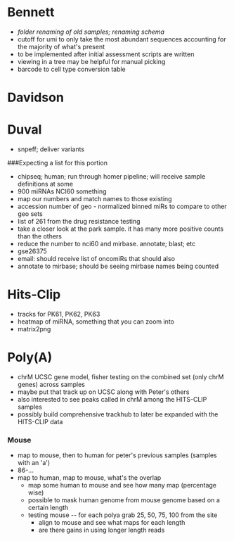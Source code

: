 # Bennett

+ _folder renaming of old samples; renaming schema_
+ cutoff for umi to only take the most abundant sequences accounting for the majority of what's present
+ to be implemented after initial assessment scripts are written
+ viewing in a tree may be helpful for manual picking
+ barcode to cell type conversion table

# Davidson

# Duval

+ snpeff; deliver variants

###Expecting a list for this portion
+ chipseq; human; run through homer pipeline; will receive sample definitions at some
+ 900 miRNAs NCI60 something
+ map our numbers and match names to those existing
+ accession number of geo - normalized binned miRs to compare to other geo sets
+ list of 261 from the drug resistance testing
+ take a closer look at the park sample. it has many more positive counts than the others
+ reduce the number to nci60 and mirbase. annotate; blast; etc
+ gse26375
+ email: should receive list of oncomiRs that should also
+ annotate to mirbase; should be seeing mirbase names being counted

# Hits-Clip
+ tracks for PK61, PK62, PK63
+ heatmap of miRNA, something that you can zoom into
+ matrix2png

# Poly(A)
+ chrM UCSC gene model, fisher testing on the combined set (only chrM genes) across samples
+ maybe put that track up on UCSC along with Peter's others
+ also interested to see peaks called in chrM among the HITS-CLIP samples
+ possibly build comprehensive trackhub to later be expanded with the HITS-CLIP data

### Mouse
+ map to mouse, then to human for peter's previous samples (samples with an 'a')
+ 86-...
+ map to human, map to mouse, what's the overlap
    + map some human to mouse and see how many map (percentage wise)
    + possible to mask human genome from mouse genome based on a certain length
    + testing mouse -- for each polya grab 25, 50, 75, 100 from the site
        + align to mouse and see what maps for each length
        + are there gains in using longer length reads
